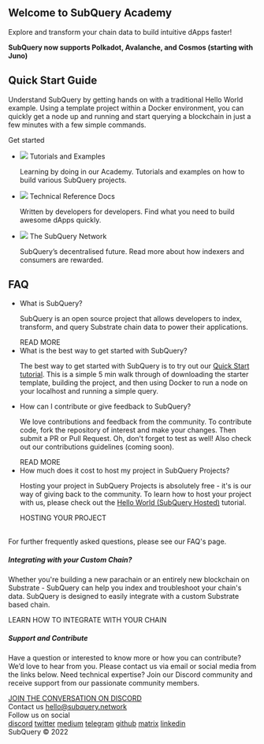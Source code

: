 <link rel="stylesheet" href="/assets/style/welcome.css" as="style" />
<div class="top2Sections">
  <section class="welcomeWords">
    <div class="main">
      <div>
        <h2 class="welcomeTitle">Welcome to SubQuery <span>Academy</span></h2>
        <p>Explore and transform your chain data to build intuitive dApps faster!</p>
        <p><strong>SubQuery now supports Polkadot, Avalanche, and Cosmos (starting with Juno)</strong></p>
      </div>
    </div>
  </section>
  <section class="startSection main">
    <div>
      <h2 class="title">Quick Start <span>Guide</span></h2>
      <p>Understand SubQuery by getting hands on with a traditional Hello World example. Using a template project within a Docker environment, you can quickly get a node up and running and start querying a blockchain in just a few minutes with a few simple commands.
      </p>
      <span class="button">
        <router-link :to="{path: '/quickstart/quickstart.html'}"> 
          <span>Get started</span>
        </router-link>
      </span>
    </div>
  </section>
</div>
<div class="main">
  <div>
    <ul class="list">
      <li>
        <router-link :to="{path: '/academy/tutorials_examples/introduction.html'}">
          <div>
            <img src="/assets/img/tutorialsIcon.svg" />
            <span>Tutorials and Examples</span>
            <p>Learning by doing in our Academy. Tutorials and examples on how to build various SubQuery projects.</p>
          </div>
        </router-link>
      </li>
      <li>
        <router-link :to="{path: '/build/introduction.html'}"> 
          <div>
            <img src="/assets/img/docsIcon.svg" />
            <span>Technical Reference Docs</span>
            <p>Written by developers for developers. Find what you need to build awesome dApps quickly.</p>
          </div>
        </router-link>
      </li>
      <li>
        <router-link :to="{path: '/subquery_network/introduction.html'}"> 
          <div>
            <img src="/assets/img/networkIcon.svg" />
            <span>The SubQuery Network</span>
            <p>SubQuery’s decentralised future. Read more about how indexers and consumers are rewarded.</p>
          </div>
        </router-link>
      </li>
    </ul>
  </div>
</div>
<section class="faqSection main">
  <div>
    <h2 class="title">FAQ</h2>
    <ul class="faqList">
      <li>
        <div class="title">What is SubQuery?</div>
        <div class="content">
          <p>SubQuery is an open source project that allows developers to index, transform, and query Substrate chain data to power their applications.</p>
          <span class="more">
            <router-link :to="{path: '/faqs/faqs.html#what-is-subquery'}">READ MORE</router-link>
          </span>
        </div>
      </li>
      <li>
        <div class="title">What is the best way to get started with SubQuery?</div>
        <div class="content">
          <p>The best way to get started with SubQuery is to try out our <a href="/quickstart/quickstart.html">Quick Start tutorial</a>. This is a simple 5 min walk through of downloading the starter template, building the project, and then using Docker to run a node on your localhost and running a simple query. </p>
        </div>
      </li>
      <li>
        <div class="title">How can I contribute or give feedback to SubQuery?</div>
        <div class="content">
          <p>We love contributions and feedback from the community. To contribute code, fork the repository of interest and make your changes. Then submit a PR or Pull Request. Oh, don't forget to test as well! Also check out our contributions guidelines (coming soon). </p>
          <span class="more">
            <router-link :to="{path: '/faqs/faqs.html#how-can-i-contribute-or-give-feedback-to-subquery'}">READ MORE</router-link>
          </span> 
        </div>
      </li>
      <li>
        <div class="title">How much does it cost to host my project in SubQuery Projects?</div>
        <div class="content">
          <p>Hosting your project in SubQuery Projects is absolutely free - it's is our way of giving back to the community. To learn how to host your project with us, please check out the <a href="https://academy.subquery.network/run_publish/publish.html">Hello World (SubQuery Hosted)</a> tutorial.</p>
          <span class="more">
            <router-link :to="{path: '/run_publish/publish.html'}">HOSTING YOUR PROJECT</router-link>
          </span>
        </div>
      </li>
    </ul><br>
    For further frequently asked questions, please see our <router-link :to="{path: '/faqs/faqs.html'}">FAQ's</router-link> page.    
  </div>
</section>
<section class="main">
  <div>
    <div class="lastIntroduce lastIntroduce_1">
        <h5>Integrating with your Custom Chain?</h5>
        <p>Whether you're building a new parachain or an entirely new blockchain on Substrate - SubQuery can help you index and troubleshoot your chain's data. SubQuery is designed to easily integrate with a custom Substrate based chain.</p>
        <span class="more">
          <router-link :to="{path: '/build/manifest.html#custom-substrate-and-cosmos-chains'}">LEARN HOW TO INTEGRATE WITH YOUR CHAIN</router-link>
        </span>
    </div>
    <div class="lastIntroduce lastIntroduce_2">
        <h5>Support and Contribute</h5>
        <p>Have a question or interested to know more or how you can contribute? We’d love to hear from you. Please contact us via email or social media from the links below. Need technical expertise? Join our Discord community and receive support from our passionate community members. </p>
        <a class="more" target="_blank" href="https://discord.com/invite/subquery">JOIN THE CONVERSATION ON DISCORD</a>
    </div>
    </div>
</section>
<section class="main connectSection">
  <div class="email">
    <span>Contact us</span>
    <a href="mailto:hello@subquery.network">hello@subquery.network</a>
  </div>
  <div>
    <div>Follow us on social</div>
    <div class="connectWay">
      <a href="https://discord.com/invite/78zg8aBSMG" target="_blank" class="connectDiscord">discord</a>
      <a href="https://twitter.com/subquerynetwork" target="_blank" class="connectTwitter">twitter</a>
      <a href="https://medium.com/@subquery" target="_blank" class="connectMedium">medium</a>
      <a href="https://t.me/subquerynetwork" target="_blank" class="connectTelegram">telegram</a>
      <a href="https://github.com/OnFinality-io/subql" target="_blank" class="connectGithub">github</a>
      <a href="https://matrix.to/#/#subquery:matrix.org" target="_blank" class="connectMatrix">matrix</a>
      <a href="https://www.linkedin.com/company/subquery/" target="_blank" class="connectLinkedin">linkedin</a>
    </div>
  </div>
</section>
</div>
</div>
<div class="footer">
  <div class="main"><div>SubQuery © 2022</div></div>
</div>
<script charset="utf-8" src="/assets/js/welcome.js"></script>
